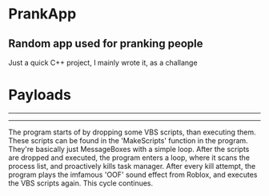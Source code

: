# PrankApp
Random app used for pranking people
-----------------------------------
Just a quick C++ project, I mainly wrote it, as a challange
# Payloads
-----------------------------------
-----------------------------------
The program starts of by dropping some VBS scripts, than executing them.
These scripts can be found in the 'MakeScripts' function in the program. They're basically just MessageBoxes with a simple loop.
After the scripts are dropped and executed, the program enters a loop, where it scans the process list, and proactively kills task manager.
After every kill attempt, the program plays the imfamous 'OOF' sound effect from Roblox, and executes the VBS scripts again.
This cycle continues.
